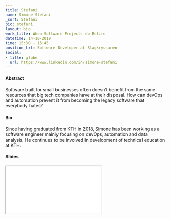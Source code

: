 ```yaml
---
title: Stefani
name: Simone Stefani
_sort: Stefani
pic: stefani
layout: bio
work_title: When Software Projects do Retire
datetime: 14-10-2019
time: 15:30 - 15:45
position_txt: Software Developer at Slagkryssaren
social:
- title: globe
  url: https://www.linkedin.com/in/simone-stefani
---
```


#### Abstract

Software built for small businesses often doesn’t benefit from the same resources that big tech companies have at their disposal. How can devOps and automation prevent it from becoming the legacy software that everybody hates?


#### Bio

Since having graduated from KTH in 2018, Simone has been working as a software engineer mainly focusing on devOps, automation and data analysis. He continues to be involved in development of technical education at KTH.


#### Slides


<iframe class="slides" src="pdf/web/viewer.html?file=/slides/When_projects_do_retire-Simone_Stefani.pdf"></iframe>





